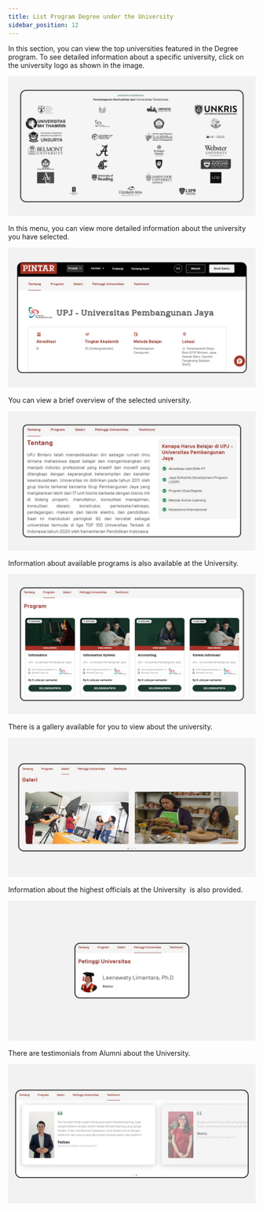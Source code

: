 ```yaml
---
title: List Program Degree under the University
sidebar_position: 12
---
```

In this section, you can view the top universities featured in the Degree program. To see detailed information about a specific university, click on the university logo as shown in the image.

![](/img/list-program-degree-under-the-university-1.jpg)

In this menu, you can view more detailed information about the university you have selected.

![](/img/list-program-degree-under-the-university-2.jpg)

You can view a brief overview of the selected university.

![](/img/list-program-degree-under-the-university-3.jpg)

Information about available programs is also available at the University.

![](/img/list-program-degree-under-the-university-4.jpg)

There is a gallery available for you to view about the university.

![](/img/list-program-degree-under-the-university-5.jpg)

Information about the highest officials at the University  is also provided.

![](/img/list-program-degree-under-the-university-6.jpg)

There are testimonials from Alumni about the University.

![](/img/list-program-degree-under-the-university-7.jpg)
